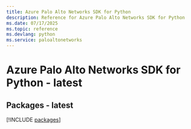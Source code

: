 ```yaml
---
title: Azure Palo Alto Networks SDK for Python
description: Reference for Azure Palo Alto Networks SDK for Python
ms.date: 07/17/2025
ms.topic: reference
ms.devlang: python
ms.service: paloaltonetworks
---
```

# Azure Palo Alto Networks SDK for Python - latest
## Packages - latest
[!INCLUDE [packages](palo-alto-networks-index.md)]